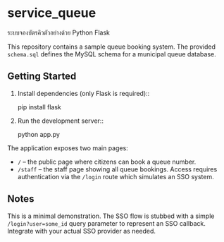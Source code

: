 # service_queue

ระบบจองบัตรคิวตัวอย่างด้วย Python Flask

This repository contains a sample queue booking system. The provided
`schema.sql` defines the MySQL schema for a municipal queue database.

## Getting Started

1. Install dependencies (only Flask is required)::

    pip install flask

2. Run the development server::

    python app.py

The application exposes two main pages:

- `/` – the public page where citizens can book a queue number.
- `/staff` – the staff page showing all queue bookings. Access requires
  authentication via the `/login` route which simulates an SSO system.

## Notes

This is a minimal demonstration. The SSO flow is stubbed with a simple
`/login?user=some_id` query parameter to represent an SSO callback.
Integrate with your actual SSO provider as needed.
